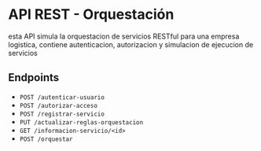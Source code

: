 # API REST - Orquestación

esta API simula la orquestacion de servicios RESTful para una empresa logistica, contiene autenticacion, autorizacion y simulacion de ejecucion de servicios

## Endpoints

- `POST /autenticar-usuario`
- `POST /autorizar-acceso`
- `POST /registrar-servicio`
- `PUT /actualizar-reglas-orquestacion`
- `GET /informacion-servicio/<id>`
- `POST /orquestar`